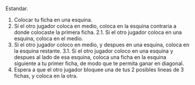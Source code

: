 Estandar.

1. Colocar tu ficha en una esquina.
2. Si el otro jugador coloca en medio, coloca en la esquina contraria a donde colocaste la primera ficha.
2.1. Si el otro jugador coloca en una esquina, coloca en el medio.
3. Si el otro jugador coloco en medio, y despues en una esquina, coloca en la esquina restante.
3.1. Si el otro jugador coloco en una esquina y despues al lado de esa esquina, coloca una ficha en la esquina siguiente a tu primer ficha, de modo que te permita ganar en diagonal.
4. Espera a que el otro jugador bloquee una de tus 2 posibles lineas de 3 fichas, y coloca en la otra.
